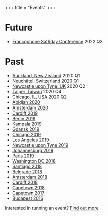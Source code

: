 +++
title = "Events"
+++

<!-- Please consider adding your event to  https://github.com/jumpingrivers/meetingsR -->

# Future
* [Francophone SatRday Conference](https://satrdays.org/blog/2022/07/20/2022-francophone/) 2022 Q3

# Past
* [Auckland, New Zealand](https://auckland2020.satrdays.org/) 2020 Q1
* [Neuchâtel, Switzerland](https://neuchatel2020.satrdays.org/,) 2020 Q1
* [Newcastle upon Tyne, UK](https://newcastle2020.satrdays.org) 2020 Q2
* [Taipei, Taiwan](https://taiwan2020.satrdays.org/) 2020 Q4
* [Chicago, IL, USA](https://chicago2020.satrdays.org/) 2020 Q2
* [Abidjan 2020](https://abidjan2020.satrdays.org/)
* [Amsterdam 2020](https://amsterdam2020.satrdays.org/)
* [Cardiff 2019](https://cardiff2019.satrdays.org/)
* [Berlin 2019](https://berlin2019.satrdays.org) 
* [Kampala 2019](https://kampala2019.satrdays.org) 
* [Gdansk 2019](https://gdansk2019.satrdays.org/) 
* [Chicago 2019](https://chicago2019.satrdays.org)
* [Los Angeles 2019](http://losangeles2019.satrdays.org)
* [Newcastle upon Tyne 2019](https://newcastle2019.satrdays.org/)
* [Johannesburg 2019](https://joburg2019.satrdays.org)
* [Paris 2019](https://paris2019.satrdays.org/)
* [Washington DC 2018](https://dc2018.satrdays.org)
* [Santiago 2018](https://santiago2018.satrdays.org)
* [Belgrade 2018](https://belgrade2018.satrdays.org)
* [Amsterdam 2018](https://amsterdam2018.satrdays.org)
* [Cardiff 2018](http://cardiff2018.satrdays.org/)
* [Capetown 2018](http://capetown2018.satrdays.org/)
* [Capetown 2017](http://capetown2017.satrdays.org/)
* [Budapest 2016](http://budapest2016.satrdays.org/)

Interested in running an event? [Find out more](https://knowledgebase.satrdays.org/newevents/)
